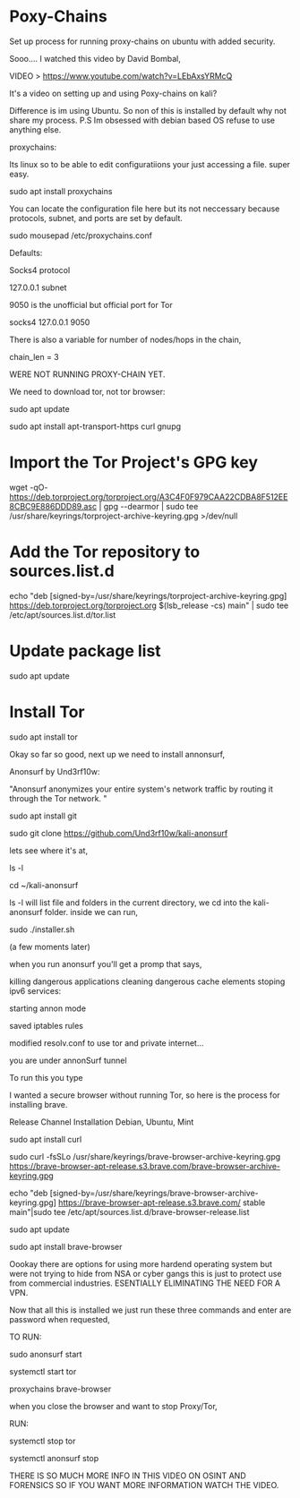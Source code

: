 # Poxy-Chains
Set up process for running proxy-chains on ubuntu with added security.


Sooo.... I watched this video by David Bombal,


VIDEO > https://www.youtube.com/watch?v=LEbAxsYRMcQ


It's a video on setting up and using Poxy-chains on kali?


Difference is im using Ubuntu. So non of this is installed by default why not share my process. P.S Im obsessed with debian based OS refuse to use anything else. 


proxychains:


Its linux so to be able to edit configuratiions your just accessing a file. super easy. 


sudo apt install proxychains


You can locate the configuration file here but its not neccessary because protocols, subnet, and ports are set by default.


sudo mousepad /etc/proxychains.conf


Defaults: 


Socks4 protocol 


127.0.0.1 subnet 


9050 is the unofficial but official port for Tor


socks4 127.0.0.1 9050


There is also a variable for number of nodes/hops in the chain,


chain_len = 3


WERE NOT RUNNING PROXY-CHAIN YET. 


We need to download tor, not tor browser:


sudo apt update


sudo apt install apt-transport-https curl gnupg


# Import the Tor Project's GPG key
wget -qO- https://deb.torproject.org/torproject.org/A3C4F0F979CAA22CDBA8F512EE8CBC9E886DDD89.asc | gpg --dearmor | sudo tee /usr/share/keyrings/torproject-archive-keyring.gpg >/dev/null


# Add the Tor repository to sources.list.d
echo "deb [signed-by=/usr/share/keyrings/torproject-archive-keyring.gpg] https://deb.torproject.org/torproject.org $(lsb_release -cs) main" | sudo tee /etc/apt/sources.list.d/tor.list


# Update package list
sudo apt update


# Install Tor
sudo apt install tor


Okay so far so good, next up we need to install annonsurf, 

Anonsurf by Und3rf10w:

"Anonsurf anonymizes your entire system's network traffic by routing it through the Tor network. "


sudo apt install git


sudo git clone https://github.com/Und3rf10w/kali-anonsurf 


lets see where it's at,


ls -l 


cd ~/kali-anonsurf


ls -l will list file and folders in the current directory, we cd into the kali-anonsurf folder. inside we can run,


sudo ./installer.sh


(a few moments later)


when you run anonsurf you'll get a promp that says,



killing dangerous applications
cleaning dangerous cache elements
stoping ipv6 services:


starting annon mode


saved iptables rules


modified resolv.conf to use tor and private internet...


you are under annonSurf tunnel

To run this you type 



I wanted a secure browser without running Tor, so here is the process for installing brave.


Release Channel Installation
Debian, Ubuntu, Mint


sudo apt install curl


sudo curl -fsSLo /usr/share/keyrings/brave-browser-archive-keyring.gpg https://brave-browser-apt-release.s3.brave.com/brave-browser-archive-keyring.gpg


echo "deb [signed-by=/usr/share/keyrings/brave-browser-archive-keyring.gpg] https://brave-browser-apt-release.s3.brave.com/ stable main"|sudo tee /etc/apt/sources.list.d/brave-browser-release.list


sudo apt update


sudo apt install brave-browser


Oookay there are options for using more hardend operating system but were not trying to hide from NSA or cyber gangs this is just to protect use from commercial industries. ESENTIALLY ELIMINATING THE NEED FOR A VPN. 


Now that all this is installed we just run these three commands and enter are password when requested,


TO RUN:

sudo anonsurf start

systemctl start tor

proxychains brave-browser

when you close the browser and want to stop Proxy/Tor,

RUN:

systemctl stop tor

systemctl anonsurf stop



THERE IS SO MUCH MORE INFO IN THIS VIDEO ON OSINT AND FORENSICS SO IF YOU WANT MORE INFORMATION WATCH THE VIDEO.
